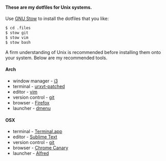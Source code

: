 #### These are my dotfiles for Unix systems.

Use [GNU Stow](http://www.gnu.org/software/stow/) to install the dotfiles that you like:

``` bash
$ cd .files
$ stow git
$ stow vim
$ stow bash
```

A firm understanding of Unix is recommended before installing them onto your system. Below are my recommended tools.

#### Arch

- window manager - [i3](http://i3wm.org/)
- terminal - [urxvt-patched](https://aur.archlinux.org/packages/rxvt-unicode-patched/)
- editor - [vim](http://www.vim.org/)
- version control - [git](http://git-scm.com/)
- browser - [Firefox](http://www.mozilla.org/en-US/firefox/new/)
- launcher - [dmenu](http://tools.suckless.org/dmenu/)

#### OSX

- terminal - [Terminal.app](http://www.apple.com/osx/apps/all.html#terminal)
- editor - [Sublime Text](http://www.sublimetext.com/)
- version control - [git](http://git-scm.com/)
- browser - [Chrome Canary](https://www.google.com/intl/en/chrome/browser/canary.html)
- launcher - [Alfred](http://www.alfredapp.com/)
